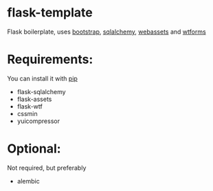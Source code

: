 flask-template
==============
Flask boilerplate, uses [bootstrap](http://getbootstrap.com/), [sqlalchemy](http://www.sqlalchemy.org/), [webassets](http://elsdoerfer.name/docs/webassets/) and [wtforms](http://wtforms.readthedocs.org/en/latest/)

# Requirements:
You can install it with [pip](https://pypi.python.org/pypi/pip)
* flask-sqlalchemy
* flask-assets
* flask-wtf
* cssmin
* yuicompressor

# Optional:
Not required, but preferably
* alembic